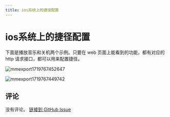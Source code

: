 ```yaml
---
title: ios系统上的捷径配置
---
```


# ios系统上的捷径配置

下面是播放音乐和关机两个示例。只要在 web 页面上能看到的功能，都有对应的 http 请求接口，都可以用来配置捷径。

![mmexport1719767452647](https://github.hanxi.cc/proxy/hanxi/xiaomusic/assets/1185757/db0a1856-e1ed-47cb-972d-d997f71bf92b)

![mmexport1719767449742](https://github.hanxi.cc/proxy/hanxi/xiaomusic/assets/1185757/92b7bc4b-9699-49cc-956a-4bddb6bd50fa)


## 评论

没有评论。
[链接到 GitHub Issue](https://github.com/hanxi/xiaomusic/issues/96)
